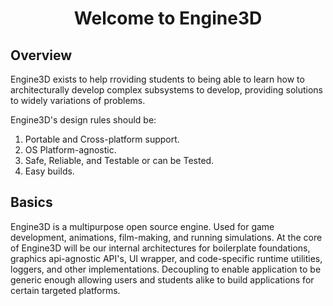 
<div align="center">
<h1>Welcome to Engine3D</h1>
</div>

## Overview
Engine3D exists to help rroviding students to being able to learn how to architecturally develop complex subsystems to develop, providing solutions to widely variations of problems.

Engine3D's design rules should be:

1. Portable and Cross-platform support.
2. OS Platform-agnostic.
3. Safe, Reliable, and Testable or can be Tested.
4. Easy builds.

## Basics
Engine3D is a multipurpose open source engine. Used for game development, animations, film-making, and running simulations. At the core of Engine3D will be our internal architectures for boilerplate foundations, graphics api-agnostic API's, UI wrapper, and code-specific runtime utilities, loggers, and other implementations. Decoupling to enable application to be generic enough allowing users and students alike to build applications for certain targeted platforms.
